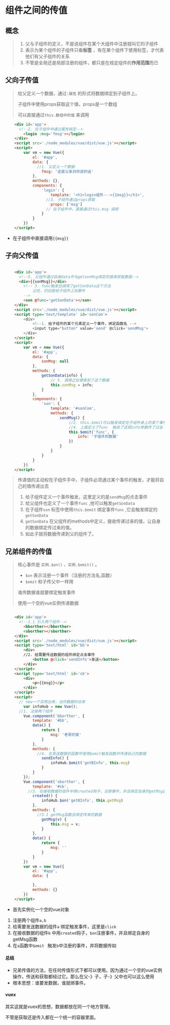 # 组件之间的传值

## 概念

> 1. 父与子组件的定义，不是说组件在某个大组件中注册就叫它的子组件
> 2. 表示为某个组件的子组件只看**标签** ，有在某个组件下使用标签，才代表他们有父子组件的关系
> 3. 不管是全局还是局部注册的组件，都只是在规定组件的**作用范围**而已

## 父向子传值

> 给父定义一个数据，通过`:属性` 的形式将数据绑定到子组件上。
>
> 子组件中使用props获取这个值，props是一个数组
>
> 可以直接通过`this.数组中的值` 来调用

```html
	<div id='app'>
      <!--2. 在子组件中通过属性绑定-->
        <login :msg='fmsg'></login>
    </div>
    <script src='./node_modules/vue/dist/vue.js'></script>
    <script>
        var vm = new Vue({
            el: '#app',
            data: {
              //1. 父定义一个数据
                fmsg: '这是父亲对你说的话'
            },
            methods: {},
            components: {
                'login': {
                    template: '<h1>login组件--->{{msg}}</h1>',
                  //3. 子组件通过props获取
                    props: ['msg']
                  // 在子组件中，直接通过this.msg 调用
                }
            }
        })
    </script>
```

- 在子组件中直接调用`{{msg}}`

## 子向父传值

```html

    <div id='app'>
      <!--5. 父组件通过自身data中与getsonMsg绑定的值来获取数据-->
      <div>{{sonMsg}}</div>
        <!-- 3. func触发后调用了getSonData这个方法 
			记住，仍旧是给子组件上加事件
		-->
        <son @func='getSonData'></son>
    </div>
    <script src='./node_modules/vue/dist/vue.js'></script>
    <script type='text/template' id='sonCom'>
        <div>
            <!--1. 给子组件的某个元素定义一个事件，绑定函数名 -->
            <input type="button" value='send' @click='sendMsg'>
        </div>
    </script>
    <script>
        var vm = new Vue({
            el: '#app',
            data: {
                sonMsg: null
            },
            methods: {
                getSonData(info) {
                    // 5. 调用之后便拿到了这个数据
                    this.sonMsg = info;
                }
            },
            components: {
                'son': {
                    template: '#sonCom',
                    methods: {
                        sendMsg() {
                            //2. this.$emit可以触发绑定在子组件身上的某个事件
                            //4. 上面定义了func  触发了还把info参数传了过去
                            this.$emit('func', {
                                info: '子组件的数据'
                            })
                        }
                    }
                }
            }
        })
    </script>

```

> 传递值的主动权在子组件手中，子组件必须通过某个事件的触发，才能将自己的值传递出去
>
> 1. 给子组件定义一个事件触发，这里定义的是`sendMsg`的点击事件
> 2. 给父组件也定义了一个事件`func` ,他可以触发`getSonData`
> 3. 在子组件`son` 标签中使用`this.$emit` 绑定事件`func` ,它会触发绑定的`getSonData` 
> 4. `getSonData` 在父组件的methods中定义，接收传递过来的值，让自身的数据绑定传过来的值。
> 5. 如此子就将数据传递到父的组件了。

## 兄弟组件的传值

> 核心事件是 `实例.$on()` 、`实例.$emit()` 。
>
>  - `$on` 表示注册一个事件（注册的方法名,函数）
>  - `$emit` 和子传父中一样用
>
> 谁传数据谁就要绑定触发事件
>
> 使用一个空的vue实例传递数据

```html

    <div id='app'>
      <!--1.1 引入两个组件-->
        <bborther></bborther>
        <sborther></sborther>
    </div>
    <script src='./node_modules/vue/dist/vue.js'></script>
    <script type='text/html' id='bb'>
        <div>
        //2. 给需要传送数据的组件绑定点击事件
            <button @click='sendInfo'>发送</button>
        </div>
    </script>
    <script type='text/html' id='sb'>
        <div>
            <p>{{msg}}</p>
        </div>
    </script>
    <script>
      // new一个实例出来，当作数据的仓库
        var infoHub = new Vue();
      //1. 注册两个组件
        Vue.component('bborther', {
            template: '#bb',
            data() {
                return {
                    msg: '老哥的爱'
                }
            },
            methods: {
              //4. 在发送数据的函数中使用$emit触发函数并传递自己的数据
                sendInfo() {
                    infoHub.$emit('getBInfo', this.msg)
                }
            }
        });
        Vue.component('sborther', {
            template: '#sb',
          //3. 在接收数据的组件中用created钩子，注册事件，并且绑定自身的getMsg函数
            created() {
                infoHub.$on('getBInfo', this.getMsg)
            },
            methods: {
              //3.1 getMsg函数会绑定传来的数据
                getMsg(v) {
                    this.msg = v;
                }
            },
            data() {
                return {
                    msg: ''
                }
            }
        })
        var vm = new Vue({
            el: '#app',
            data: {

            },
            methods: {}
        })
    </script>

```

- 首先实例化一个空的vue对象
1. 注册两个组件`a,b`
2. 给需要发送数据的组件`a` 绑定触发事件，这里是`click`
3. 在接收数据的组件`b` 中用`created`钩子，`$on`注册事件，并且绑定自身的getMsg函数
4. 在`a`函数中`$emit ` 触发`b`中注册的事件，并将数据传如


#### 总结

- 兄弟传值的方法，在任何传值形式下都可以使用。因为通过一个空的vue实例操作，传送和获取都经过它。那么在父-》子，子-》父中也可以这么使用
- 根本思想：谁要发数据，谁就绑事件。


#### vuex

其实这就是vuex的思想，数据都放在同一个地方管理。

不管是获取还是传入都在一个统一的容器里面。











